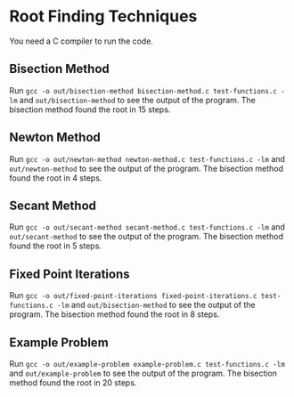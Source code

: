 # Root Finding Techniques

You need a C compiler to run the code.

## Bisection Method

Run `gcc -o out/bisection-method bisection-method.c test-functions.c -lm` and `out/bisection-method` to see the output of the program. The bisection method found the root in 15 steps.

## Newton Method

Run `gcc -o out/newton-method newton-method.c test-functions.c -lm` and `out/newton-method` to see the output of the program. The bisection method found the root in 4 steps.

## Secant Method

Run `gcc -o out/secant-method secant-method.c test-functions.c -lm` and `out/secant-method` to see the output of the program. The bisection method found the root in 5 steps.

## Fixed Point Iterations

Run `gcc -o out/fixed-point-iterations fixed-point-iterations.c test-functions.c -lm` and `out/bisection-method` to see the output of the program. The bisection method found the root in 8 steps.

## Example Problem

Run `gcc -o out/example-problem example-problem.c test-functions.c -lm` and `out/example-problem` to see the output of the program. The bisection method found the root in 20 steps.

